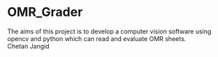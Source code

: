 # OMR_Grader

The aims of this project is to develop a computer vision software using opencv and python which can read and evaluate OMR sheets.   
    Chetan Jangid



